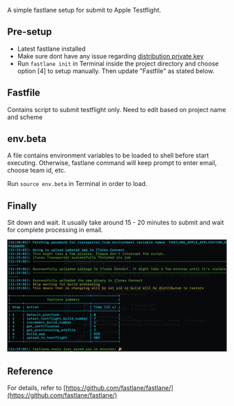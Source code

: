 A simple fastlane setup for submit to Apple Testflight.

## Pre-setup
- Latest fastlane installed
- Make sure dont have any issue regarding [distribution private key](https://stackoverflow.com/questions/16563364/how-can-i-add-private-key-to-the-distribution-certificate/16563683)
- Run `fastlane init` in Terminal inside the project directory and choose option [4] to setup manually. Then update "Fastfile" as stated below.

## Fastfile
Contains script to submit testflight only. Need to edit based on project name and scheme

## env.beta
A file contains environment variables to be loaded to shell before start executing. Otherwise, fastlane command will keep prompt to enter email, choose team id, etc.

Run `source env.beta` in Terminal in order to load.

## Finally
Sit down and wait. It usually take around 15 - 20 minutes to submit and wait for complete processing in email.

![image](screenshot.png)

## Reference
For details, refer to [https://github.com/fastlane/fastlane/](https://github.com/fastlane/fastlane/)

